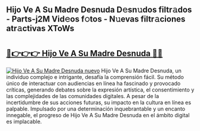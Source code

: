 ## Hijo Ve A Su Madre Desnuda D𝚎sn𝚞dos filtr𝚊dos - Parts-j2M Vid𝚎os f𝚘tos - N𝚞evas filtr𝚊ciones atr𝚊ctivas XToWs

# <h2><a href="http://mb4lf7b.tromn.icu/?c=Hijo+Ve+A+Su+Madre+Desnuda">🔗👉👉👉 Hijo Ve A Su Madre Desnuda 🔗🔗</a></h2>

[![Hijo Ve A Su Madre Desnuda nuevo](https://i.imgur.com/pEAQMta.gif)](http://mb4lf7b.tromn.icu/?c=Hijo+Ve+A+Su+Madre+Desnuda)
Hijo Ve A Su Madre Desnuda, un individuo complejo e intrigante, desafía la comprensión fácil. Su método único de interactuar con audiencias en línea ha fascinado y provocado críticas, generando debates sobre la expresión artística, el consentimiento y las complejidades de las comunidades digitales. A pesar de la incertidumbre de sus acciones futuras, su impacto en la cultura en línea es palpable. Impulsado por una determinación inquebrantable y un encanto innegable, el progreso de Hijo Ve A Su Madre Desnuda en el ámbito digital es implacable.
